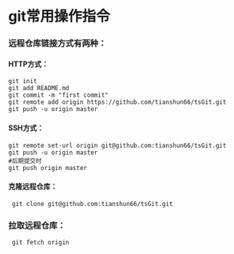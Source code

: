 # git常用操作指令

### 远程仓库链接方式有两种：

#### HTTP方式：

```
git init
git add README.md
git commit -m "first commit"
git remote add origin https://github.com/tianshun66/tsGit.git
git push -u origin master
```

#### SSH方式：

```
git remote set-url origin git@github.com:tianshun66/tsGit.git
git push -u origin master
#后期提交时
git push origin master
```

#### 克隆远程仓库：

```
 git clone git@github.com:tianshun66/tsGit.git
```

### 拉取远程仓库：
```
 git fetch origin
```
